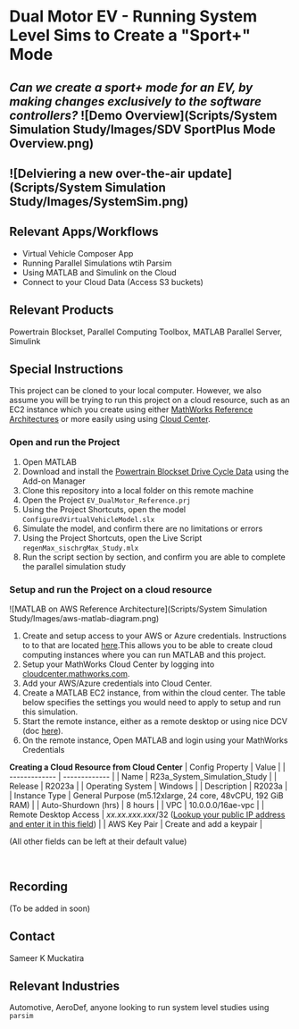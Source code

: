 # Dual Motor EV - Running System Level Sims to Create a "Sport+" Mode

*Can we create a sport+ mode for an EV, by making changes **exclusively** to the software controllers?*
![Demo Overview](Scripts/System Simulation Study/Images/SDV SportPlus Mode Overview.png)
-------------   
![Delviering a new over-the-air update](Scripts/System Simulation Study/Images/SystemSim.png)
-------------   

## Relevant Apps/Workflows
- Virtual Vehicle Composer App
- Running Parallel Simulations wtih Parsim
- Using MATLAB and Simulink on the Cloud
- Connect to your Cloud Data (Access S3 buckets)

## Relevant Products
Powertrain Blockset, Parallel Computing Toolbox, MATLAB Parallel Server, Simulink

## Special Instructions
This project can be cloned to your local computer. However, we also assume you will be trying to run this project on a cloud resource, such as an EC2 instance which you create using either [MathWorks Reference Architectures](https://github.com/mathworks-ref-arch) or more easily using using [Cloud Center](https://www.mathworks.com/videos/what-is-mathworks-cloud-center-1651472260634.html). 

### Open and run the Project
1. Open MATLAB
2. Download and install the [Powertrain Blockset Drive Cycle Data](https://www.mathworks.com/matlabcentral/fileexchange/59683-powertrain-blockset-drive-cycle-data) using the Add-on Manager 
2. Clone this repository into a local folder on this remote machine
3. Open the Project `EV_DualMotor_Reference.prj`
4. Using the Project Shortcuts, open the model `ConfiguredVirtualVehicleModel.slx`
5. Simulate the model, and confirm there are no limitations or errors
6. Using the Project Shortcuts, open the Live Script `regenMax_sischrgMax_Study.mlx`
7. Run the script section by section, and confirm you are able to complete the parallel simulation study

### Setup and run the Project on a cloud resource
![MATLAB on AWS Reference Architecture](Scripts/System Simulation Study/Images/aws-matlab-diagram.png)
1. Create and setup access to your AWS or Azure credentials. Instructions to to that are located [here](https://mathworks.sharepoint.com/:w:/r/sites/aeg/teams/parallel_pilot/PCT%20Pilot%20Files/AWS/AWS%20Credentials.docx?d=we810f4a2894c411baf41ecac46d80a0d&csf=1&web=1&e=dBKdgo).This allows you to be able to create cloud computing instances where you can run MATLAB and this project. 
2. Setup your MathWorks Cloud Center by logging into [cloudcenter.mathworks.com](https://cloudcenter.mathworks.com/resource/).
3. Add your AWS/Azure credentials into Cloud Center. 
4. Create a MATLAB EC2 instance, from within the cloud center. The table below specifies the settings you would need to apply to setup and run this simulation.
5. Start the remote instance, either as a remote desktop or using nice DCV (doc [here](https://www.mathworks.com/help/cloudcenter/ug/start-matlab-on-amazon-web-services-aws-using-cloud-center.html#mw_fc949b01-2953-4864-bca2-b1f287618de7)).
6. On the remote instance, Open MATLAB and login using your MathWorks Credentials

**Creating a Cloud Resource from Cloud Center**
| Config Property       | Value                         |
| -------------         | -------------                 |
| Name                  | R23a_System_Simulation_Study  |
| Release               | R2023a                        |
| Operating System      | Windows                       |
| Description           | R2023a                        |
| Instance Type         | General Purpose (m5.12xlarge, 24 core, 48vCPU, 192 GiB RAM)  |
| Auto-Shurdown (hrs)   | 8 hours                       |
| VPC                   | 10.0.0.0/16ae-vpc             |
| Remote Desktop Access | *xx.xx.xxx.xxx*/32 ([Lookup your public IP address and enter it in this field](https://www.google.com/search?q=Whats+My+IP))          |
| AWS Key Pair          | Create and add a keypair      |   

(All other fields can be left at their default value)

&nbsp;

## Recording
(To be added in soon)

## Contact
Sameer K Muckatira

## Relevant Industries
Automotive, AeroDef, anyone looking to run system level studies using `parsim`